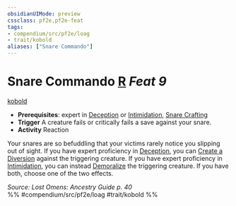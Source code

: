 ```yaml
---
obsidianUIMode: preview
cssclass: pf2e,pf2e-feat
tags:
- compendium/src/pf2e/loag
- trait/kobold
aliases: ["Snare Commando"]
---
```

# Snare Commando  [R](/rules/core-rulebook/chapter-9-playing-the-game.md#Actions "Reaction") *Feat 9*  
[kobold](/rules/traits/kobold-b1.md)  

- **Prerequisites**: expert in [Deception](/compendium/skills.md#Deception) or [Intimidation](/compendium/skills.md#Intimidation), [Snare Crafting](/compendium/feats/snare-crafting.md)
- **Trigger** A creature fails or critically fails a save against your snare.
- **Activity** Reaction

Your snares are so befuddling that your victims rarely notice you slipping out of sight. If you have expert proficiency in [Deception](/compendium/skills.md#Deception), you can [Create a Diversion](/rules/actions/create-a-diversion.md) against the triggering creature. If you have expert proficiency in [Intimidation](/compendium/skills.md#Intimidation), you can instead [Demoralize](/rules/actions/demoralize.md) the triggering creature. If you have both, choose one of the two effects.

*Source: Lost Omens: Ancestry Guide p. 40*  
%% #compendium/src/pf2e/loag #trait/kobold %%